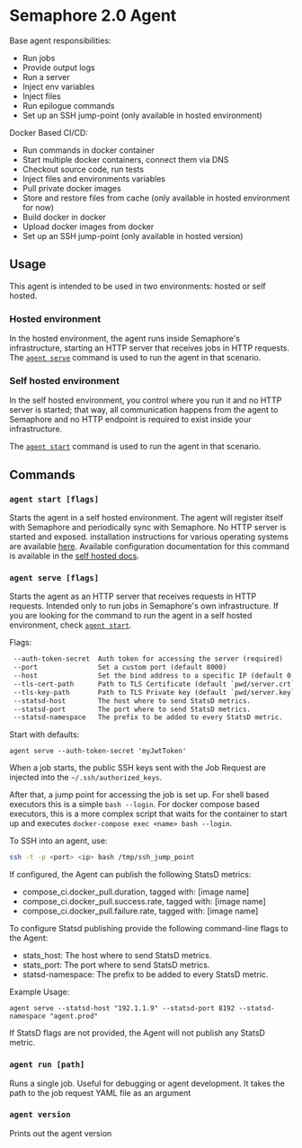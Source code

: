 # Semaphore 2.0 Agent

Base agent responsibilities:

- Run jobs
- Provide output logs
- Run a server
- Inject env variables
- Inject files
- Run epilogue commands
- Set up an SSH jump-point (only available in hosted environment)

Docker Based CI/CD:

- Run commands in docker container
- Start multiple docker containers, connect them via DNS
- Checkout source code, run tests
- Inject files and environments variables
- Pull private docker images
- Store and restore files from cache (only available in hosted environment for now)
- Build docker in docker
- Upload docker images from docker
- Set up an SSH jump-point (only available in hosted version)

## Usage

This agent is intended to be used in two environments: hosted or self hosted.

### Hosted environment

In the hosted environment, the agent runs inside Semaphore's infrastructure, starting an HTTP server that receives jobs in HTTP requests. The [`agent serve`](#agent-serve-flags) command is used to run the agent in that scenario.

### Self hosted environment

In the self hosted environment, you control where you run it and no HTTP server is started; that way, all communication happens from the agent to Semaphore and no HTTP endpoint is required to exist inside your infrastructure.

The [`agent start`](#agent-start-flags) command is used to run the agent in that scenario.

## Commands

### `agent start [flags]`

Starts the agent in a self hosted environment. The agent will register itself with Semaphore and periodically sync with Semaphore. No HTTP server is started and exposed. installation instructions for various operating systems are available [here](https://docs.semaphoreci.com/ci-cd-environment/installing-a-self-hosted-agent). Available configuration documentation for this command is available in the [self hosted docs](https://docs.semaphoreci.com/ci-cd-environment/configuring-a-self-hosted-agent).

### `agent serve [flags]`

Starts the agent as an HTTP server that receives requests in HTTP requests. Intended only to run jobs in Semaphore's own infrastructure. If you are looking for the command to run the agent in a self hosted environment, check [`agent start`](#agent-start-params).

Flags:

```txt
 --auth-token-secret  Auth token for accessing the server (required)
 --port               Set a custom port (default 8000)
 --host               Set the bind address to a specific IP (default 0.0.0.0)
 --tls-cert-path      Path to TLS Certificate (default `pwd/server.crt`)
 --tls-key-path       Path to TLS Private key (default `pwd/server.key`)
 --statsd-host        The host where to send StatsD metrics.
 --statsd-port        The port where to send StatsD metrics.
 --statsd-namespace   The prefix to be added to every StatsD metric.
```

Start with defaults:

```
agent serve --auth-token-secret 'myJwtToken'
```

When a job starts, the public SSH keys sent with the Job Request are injected into the `~/.ssh/authorized_keys`.

After that, a jump point for accessing the job is set up. For shell based
executors this is a simple `bash --login`. For docker compose based executors,
this is a more complex script that waits for the container to start up and
executes `docker-compose exec <name> bash --login`.

To SSH into an agent, use:

```bash
ssh -t -p <port> <ip> bash /tmp/ssh_jump_point
```

If configured, the Agent can publish the following StatsD metrics:

- compose_ci.docker_pull.duration, tagged with: [image name]
- compose_ci.docker_pull.success.rate, tagged with: [image name]
- compose_ci.docker_pull.failure.rate, tagged with: [image name]

To configure Statsd publishing provide the following command-line flags to the Agent:
- stats_host: The host where to send StatsD metrics.
- stats_port: The port where to send StatsD metrics.
- statsd-namespace:  The prefix to be added to every StatsD metric.

Example Usage:

```
agent serve --statsd-host "192.1.1.9" --statsd-port 8192 --statsd-namespace "agent.prod"
```

If StatsD flags are not provided, the Agent will not publish any StatsD metric.

### `agent run [path]`

Runs a single job. Useful for debugging or agent development. It takes the path to the job request YAML file as an argument

### `agent version`

Prints out the agent version

